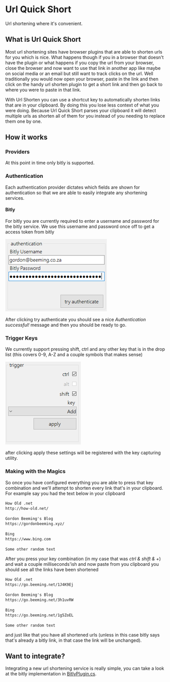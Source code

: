 # Url Quick Short

Url shortening where it's convenient.

## What is Url Quick Short

Most url shortening sites have browser plugins that are able to shorten urls for you which is nice. What happens though if you in a browser that doesn't have the plugin or what happens if you copy the url from your browser, close the browser and now want to use that link in another app like maybe on social media or an email but still want to track clicks on the url. Well traditionally you would now open your browser, paste in the link and then click on the handy url shorten plugin to get a short link and then go back to where you were to paste in that link.

With Url Shorten you can use a shortcut key to automatically shorten links that are in your clipboard. By doing this you lose less context of what you were doing. Because Url Quick Short parses your clipboard it will detect multiple urls as shorten all of them for you instead of you needing to replace them one by one. 

## How it works 

### Providers

At this point in time only bitly is supported.

### Authentication

Each authentication provider dictates which fields are shown for authentication so that we are able to easily integrate any shortening services.

#### Bitly

For bitly you are currently required to enter a username and password for the bitly service. We use this username and password once off to get a access token from bitly

![authenticate with bitly](images/001.png)

After clicking try authenticate you should see a nice *Authentication successful!* message and then you should be ready to go.

### Trigger Keys

We currently support pressing shift, ctrl and any other key that is in the drop list (this covers 0-9, A-Z and a couple symbols that makes sense)

![trigger keys](images/002.png)

after clicking apply these settings will be registered with the key capturing utility.

### Making with the Magics

So once you have configured everything you are able to press that key combination and we'll attempt to shorten every link that's in your clipboard. For example say you had the text below in your clipboard
	
	How Old .net
	http://how-old.net/
	
	Gordon Beeming's Blog
	https://gordonbeeming.xyz/
	
	Bing
	https://www.bing.com
	
	Some other random text 

After you press your key combination (in my case that was *ctrl & shift & +*) and wait a couple milliseconds'ish and now paste from you clipboard you should see all the links have been shortened

	How Old .net
	https://go.beeming.net/1J4K9Ej
	
	Gordon Beeming's Blog
	https://go.beeming.net/3h1uvRW
	
	Bing
	https://go.beeming.net/1g5ZoEL
	
	Some other random text  

and just like that you have all shortened urls (unless in this case bitly says that's already a bitly link, in that case the link will be unchanged).

## Want to integrate?

Integrating a new url shortening service is really simple, you can take a look at the bitly implementation in [BitlyPlugin.cs](https://github.com/Gordon-Beeming/Url-Quick-Short/blob/main/Url%20Quick%20Short.Integrate.Bitly/BitlyPlugin.cs).
